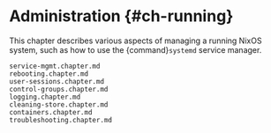 # Administration {#ch-running}

This chapter describes various aspects of managing a running NixOS system, such as how to use the {command}`systemd` service manager.

```{=include=} chapters
service-mgmt.chapter.md
rebooting.chapter.md
user-sessions.chapter.md
control-groups.chapter.md
logging.chapter.md
cleaning-store.chapter.md
containers.chapter.md
troubleshooting.chapter.md
```

